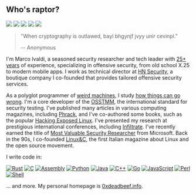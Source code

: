 ## Who's raptor?
[![](https://img.shields.io/github/stars/0xdea?style=flat&color=yellow)](https://opensource-heroes.com/u/0xdea)
[![](https://user-badge.committers.top/italy/0xdea.svg?kill_cache=1)](https://user-badge.committers.top/italy/0xdea)
[![](https://img.shields.io/github/followers/0xdea?style=flat&color=red)](https://github.com/gayanvoice/top-github-users/blob/main/markdown/followers/italy.md)
[![](https://img.shields.io/badge/twitter-%400xdea-blue.svg)](https://twitter.com/0xdea)
[![](https://img.shields.io/badge/mastodon-%40raptor-purple.svg)](https://infosec.exchange/@raptor)

> "When cryptography is outlawed, bayl bhgynjf jvyy unir cevinpl."
>
> -- Anonymous 

I'm Marco Ivaldi, a seasoned security researcher and tech leader with [25+ years](https://packetstormsecurity.com/files/author/191/) of experience, specializing in offensive security, from old school X.25 to modern mobile apps. I work as technical director at [HN Security](https://security.humanativaspa.it/), a boutique company I co-founded that provides tailored offensive security services. 

As a polyglot programmer of [weird machines](https://www.exploit-db.com/?author=315), I study [how things can go wrong](https://how.complexsystems.fail/). I'm a core developer of the [OSSTMM](http://www.osstmm.org/), the international standard for security testing. I've published many articles in various computing magazines, including [Phrack](http://phrack.org/issues/70/13.html#article), and I've co-authored some books, such as the popular [Hacking Exposed Linux](https://www.amazon.com/Hacking-Exposed-Linux/dp/0072262575). I've presented my research at prestigious international conferences, including [Infiltrate](https://web.archive.org/web/20230601160755/https://infiltratecon.com/). I've recently earned the title of [Most Valuable Security Researcher](https://credly.com/users/raptor) from Microsoft. Back in the 90s, I co-founded [Linux&C](https://0xdeadbeef.info/stuff/lc0.jpg), the first Italian magazine about Linux and the open source movement.

I write code in:  

[![Rust](https://img.shields.io/badge/-Rust-dea584.svg?style=flat&logo=rust&logoColor=black)](https://www.rust-lang.org/)
[![C](https://img.shields.io/badge/-C-555555.svg?style=flat&logo=c&logoColor=white)](https://www.open-std.org/jtc1/sc22/wg14/)
[![Assembly](https://img.shields.io/badge/-Assembly-6e4c13.svg?style=flat&logo=intel&logoColor=white)](https://en.wikipedia.org/wiki/Assembly_language)
[![Python](https://img.shields.io/badge/-Python-3572a5?style=flat&logo=python&logoColor=white)](https://www.python.org/)
[![Java](https://img.shields.io/badge/-Java-b07219.svg?style=flat&logo=openjdk&logoColor=white)](https://www.java.com/)
[![C++](https://img.shields.io/badge/-C++-f34b7d.svg?style=flat&logo=c%2b%2b&logoColor=white)](https://isocpp.org/)
[![Go](https://img.shields.io/badge/-Go-375eab?style=flat&logo=go&logoColor=white)](https://go.dev/)
[![JavaScript](https://img.shields.io/badge/-JavaScript-f1e05a?style=flat&logo=javascript&logoColor=black)](https://ecma-international.org/publications-and-standards/standards/ecma-262/)
[![Perl](https://img.shields.io/badge/-Perl-0298c3.svg?style=flat&logo=perl&logoColor=white)](https://www.perl.org/)
[![Shell](https://img.shields.io/badge/-Shell-89e051.svg?style=flat&logo=gnu-bash&logoColor=black)](https://www.gnu.org/software/bash/)

... and more. My personal homepage is [0xdeadbeef.info](https://0xdeadbeef.info/).
